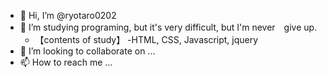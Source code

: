 - 👋 Hi, I’m @ryotaro0202
- 👀 I’m studying programing, but it's very difficult, but I'm never　give up.
  - 【contents of study】
  -HTML, CSS, Javascript, jquery
- 💞️ I’m looking to collaborate on ...
- 📫 How to reach me ...

<!---
ryotaro0202/ryotaro0202 is a ✨ special ✨ repository because its `README.md` (this file) appears on your GitHub profile.
You can click the Preview link to take a look at your changes.
--->
